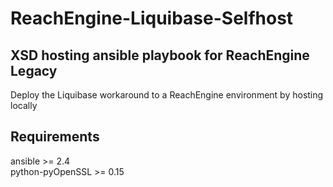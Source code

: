 # ReachEngine-Liquibase-Selfhost
## XSD hosting ansible playbook for ReachEngine Legacy  
Deploy the Liquibase workaround to a ReachEngine environment by hosting locally  

## Requirements  
ansible >= 2.4  
python-pyOpenSSL >= 0.15  
